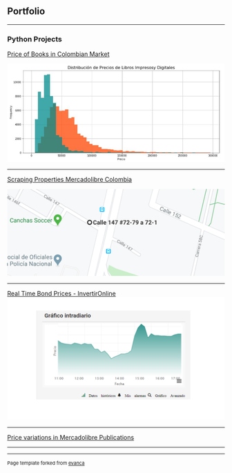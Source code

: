 ## Portfolio

---

### Python Projects 

[Price of Books in Colombian Market](https://github.com/andjimbon/Scraping-Project-Price-of-Books/blob/master/Scraping%20Project%20-%20LibreriadelaU.ipynb)

<img src="images/Distribution.JPG?raw=true"/>

---
[Scraping Properties Mercadolibre Colombia](https://github.com/andjimbon/Mercadolibre-Property-Scrapy-Project/blob/master/Meli%20Property/property_meli.py)

<img src="images/Directions.PNG?raw=true"/>

---
[Real Time Bond Prices - InvertirOnline](https://github.com/andjimbon/Invertiroline-prices-real-time/blob/master/Chart%20bond%20prices%20-%20Invertironline.ipynb)
<img src="images/chart.png?raw=true"/>

---
[Price variations in Mercadolibre Publications](https://github.com/andjimbon/Mercadolibre-Tucarro-Project/blob/master/script-publication-series.ipynb)


---




---
<p style="font-size:11px">Page template forked from <a href="https://github.com/evanca/quick-portfolio">evanca</a></p>
<!-- Remove above link if you don't want to attibute -->
